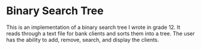 # Binary Search Tree
This is an implementation of a binary search tree I wrote in grade 12. It reads through a text 
file for bank clients and sorts them into a tree. The user has the ability to add, remove, search, and display the 
clients.
